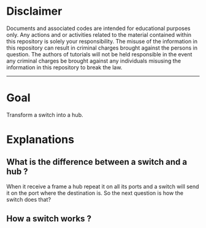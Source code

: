 # Disclaimer

Documents and associated codes are intended for educational purposes only.
Any actions and or activities related to the material contained within this
repository is solely your responsibility. The misuse of the information in
this repository can result in criminal charges brought against the persons in
question. The authors of tutorials will not be held responsible in the event
any criminal charges be brought against any individuals misusing the
information in this repository to break the law.

---

# Goal

Transform a switch into a hub.

# Explanations
## What is the difference between a switch and a hub ?
When it receive a frame a hub repeat it on all its ports and a switch will
send it on the port where the destination is. So the next question is how the
switch does that?

## How a switch works ?


